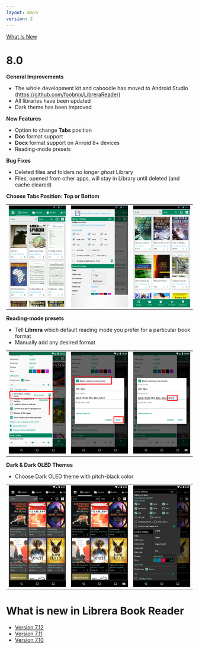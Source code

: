 ```yaml
---
layout: main
version: 2
---
```

[What Is New](/wiki/what-is-new)

# 8.0

**General Improvements**

* The whole development kit and caboodle has moved to Android Studio (https://github.com/foobnix/LibreraReader)
* All libraries have been updated
* Dark theme has been improved

**New Features**

* Option to change **Tabs** position
* **Doc** format support
* **Docx** format support on Anroid 8+ devices
* Reading-mode presets

**Bug Fixes**

* Deleted files and folders no longer _ghost_ Library
* Files, opened from other apps, will stay in Library until deleted (and cache cleared)

**Choose Tabs Position: Top or Bottom**

||||
|-|-|-|
|![](2.png)|![](3.png)|![](1.png)|

**Reading-mode presets**

* Tell **Librera** which default reading mode you prefer for a particular book format
* Manually add any desired format

||||
|-|-|-|
|![](4.png)|![](5.png)|![](6.png)|


**Dark & Dark OLED Themes**

* Choose Dark OLED theme with pitch-black color

||||
|-|-|-|
|![](9.png)|![](8.png)|![](7.png)|


# What is new in Librera Book Reader

* [Version 7.12](/wiki/what-is-new/7.12/)
* [Version 7.11](/wiki/what-is-new/7.11/)
* [Version 7.10](/wiki/what-is-new/7.10/)
